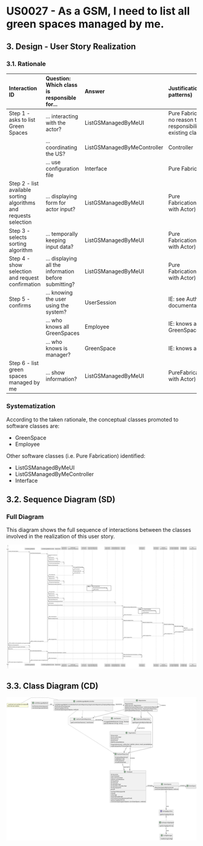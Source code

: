 # US0027 - As a GSM, I need to list all green spaces managed by me. 

## 3. Design - User Story Realization 

### 3.1. Rationale


| Interaction ID                                                    | Question: Which class is responsible for...           | Answer                        | Justification (with patterns)                                                                       |
|:------------------------------------------------------------------|:------------------------------------------------------|:------------------------------|:----------------------------------------------------------------------------------------------------|
| Step 1 - asks to list Green Spaces		                              | ... interacting with the actor?                       | ListGSManagedByMeUI           | Pure Fabrication: there is no reason to assign this responsibility to any existing class in the DM. |
|                                                                   | ... coordinating the US?                              | ListGSManagedByMeController   | Controller                                                                                          |
|                                                                   | ... use configuration file                            | Interface <SortingAlgorithms> | Pure Fabrication (Adapter)                                                                          |
| Step 2 - list available sorting algorithms and requests selection | ... displaying form for actor input?                  | ListGSManagedByMeUI           | Pure Fabrication(Interaction with Actor)                                                            |
| Step 3 - selects sorting algorithm                                | ... temporally keeping input data?                     | ListGSManagedByMeUI           | Pure Fabrication(Interaction with Actor)                                                            | 
| Step 4 - show selection and request confirmation                  | ... displaying all the information before submitting? | ListGSManagedByMeUI           | Pure Fabrication(Interaction with Actor)                                                            |
| Step 5 - confirms 			                                             | ... knowing the user using the system?                | UserSession                   | IE: see Auth component documentation.                                                               |        
|                                                                   | ... who knows all GreenSpaces                         | Employee                      | IE: knows all its GreenSpaces.                                                                      |
|                                                                   | ... who knows is manager?                             | GreenSpace                    | IE: knows all its data.                                                                             |
| Step 6 - list green spaces managed by me	  	                      | ... show information?                                 | ListGSManagedByMeUI           | PureFabrication(Interaction with Actor)                                                             |              


### Systematization ##

According to the taken rationale, the conceptual classes promoted to software classes are: 

* GreenSpace
* Employee

Other software classes (i.e. Pure Fabrication) identified: 

* ListGSManagedByMeUI  
* ListGSManagedByMeController
* Interface <SortingAlgorithms>


## 3.2. Sequence Diagram (SD)



### Full Diagram

This diagram shows the full sequence of interactions between the classes involved in the realization of this user story.

![Sequence Diagram - Full](svg/us027-sequence-diagram-full.svg)


## 3.3. Class Diagram (CD)

![Class Diagram](svg/us027-class-diagram.svg)